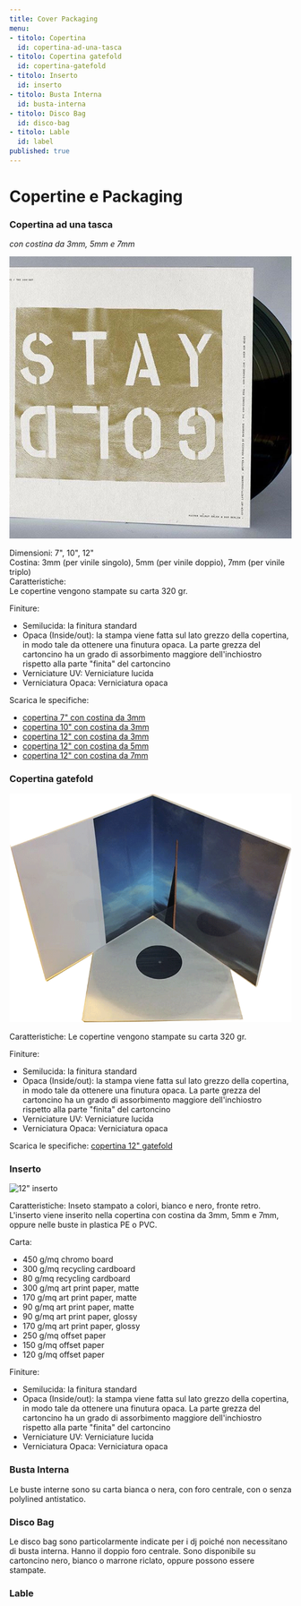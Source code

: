 ```yaml
---
title: Cover Packaging
menu:
- titolo: Copertina
  id: copertina-ad-una-tasca
- titolo: Copertina gatefold
  id: copertina-gatefold
- titolo: Inserto
  id: inserto
- titolo: Busta Interna
  id: busta-interna
- titolo: Disco Bag
  id: disco-bag  
- titolo: Lable
  id: label    
published: true
---
```


# Copertine e Packaging

### Copertina ad una tasca
*con costina da 3mm, 5mm e 7mm*


![12" cover costina 3mm](/img/Costina3mm_.jpg)

Dimensioni: 7", 10", 12"<br>
Costina: 3mm (per vinile singolo), 5mm (per vinile doppio), 7mm (per vinile triplo)<br>
Caratteristiche:<br>
Le copertine vengono stampate su carta 320 gr. 

Finiture:

* Semilucida: la finitura standard
* Opaca (Inside/out): la stampa viene fatta sul lato grezzo della copertina, in modo tale da ottenere una finutura opaca. La parte grezza del cartoncino ha un grado di assorbimento maggiore dell'inchiostro rispetto alla parte "finita" del cartoncino
* Verniciature UV: Verniciature lucida
* Verniciatura Opaca: Verniciatura opaca

Scarica le specifiche:

* <a href="https://dl.dropboxusercontent.com/u/6988499/TEMPLATES/Specs%20RAND/7inch_cover.pdf" target="_blank">copertina 7" con costina da 3mm</a>
* <a href="https://www.dropbox.com/home/public/TEMPLATES/Specs%20RAND?preview=12inch_cover_1lp_3mm.pdf" target="_blank">copertina 10" con costina da 3mm</a>
* <a href="https://dl.dropboxusercontent.com/u/6988499/TEMPLATES/Specs%20RAND/12inch_cover_1lp_3mm.pdf" target="_blank">copertina 12" con costina da 3mm</a>
* <a href="https://dl.dropboxusercontent.com/u/6988499/TEMPLATES/Specs%20RAND/12inch_cover_2lp_5mm.pdf" target="_blank">copertina 12" con costina da 5mm</a>
* <a href="https://dl.dropboxusercontent.com/u/6988499/TEMPLATES/Specs%20RAND/12inch_cover_3lp_7mm.pdf" target="_blank">copertina 12" con costina da 7mm</a>



### Copertina gatefold

![12" gatefold cover](/img/gatefold800px.png)

Caratteristiche:
Le copertine vengono stampate su carta 320 gr. 

Finiture:

* Semilucida: la finitura standard
* Opaca (Inside/out): la stampa viene fatta sul lato grezzo della copertina, in modo tale da ottenere una finutura opaca. La parte grezza del cartoncino ha un grado di assorbimento maggiore dell'inchiostro rispetto alla parte "finita" del cartoncino
* Verniciature UV: Verniciature lucida
* Verniciatura Opaca: Verniciatura opaca

Scarica le specifiche:
<a href="https://dl.dropboxusercontent.com/u/6988499/TEMPLATES/Specs%20RAND/12inch_klappcover_7mm.pdf" target="_blank">copertina 12" gatefold</a>


### Inserto


![12" inserto]()

Caratteristiche:
Inseto stampato a colori, bianco e nero, fronte retro. L'inserto viene inserito nella copertina con costina da 3mm, 5mm e 7mm, oppure nelle buste in plastica PE o PVC.  

Carta:

* 450 g/mq chromo board
* 300 g/mq recycling cardboard
* 80 g/mq recycling cardboard
* 300 g/mq art print paper, matte
* 170 g/mq art print paper, matte
* 90 g/mq art print paper, matte
* 90 g/mq art print paper, glossy
* 170 g/mq art print paper, glossy
* 250 g/mq offset paper
* 150 g/mq offset paper
* 120 g/mq offset paper



Finiture:

* Semilucida: la finitura standard
* Opaca (Inside/out): la stampa viene fatta sul lato grezzo della copertina, in modo tale da ottenere una finutura opaca. La parte grezza del cartoncino ha un grado di assorbimento maggiore dell'inchiostro rispetto alla parte "finita" del cartoncino
* Verniciature UV: Verniciature lucida
* Verniciatura Opaca: Verniciatura opaca

### Busta Interna

Le buste interne sono su carta bianca o nera, con foro centrale, con o senza polylined antistatico.  


### Disco Bag

Le disco bag sono particolarmente indicate per i dj poiché non necessitano di busta interna. Hanno il doppio foro centrale. Sono disponibile su cartoncino nero, bianco o marrone riclato, oppure possono essere stampate.


### Lable
